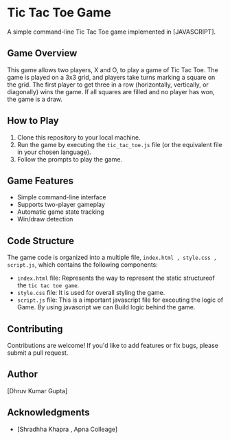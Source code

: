 **Tic Tac Toe Game**
=====================

A simple command-line Tic Tac Toe game implemented in [JAVASCRIPT].

**Game Overview**
---------------

This game allows two players, X and O, to play a game of Tic Tac Toe. The game is played on a 3x3 grid, and players take turns marking a square on the grid. The first player to get three in a row (horizontally, vertically, or diagonally) wins the game. If all squares are filled and no player has won, the game is a draw.

**How to Play**
--------------

1. Clone this repository to your local machine.
2. Run the game by executing the `tic_tac_toe.js` file (or the equivalent file in your chosen language).
3. Follow the prompts to play the game.

**Game Features**
----------------

* Simple command-line interface
* Supports two-player gameplay
* Automatic game state tracking
* Win/draw detection

**Code Structure**
-----------------

The game code is organized into a multiple file, `index.html , style.css , script.js`, which contains the following components:

* `index.html` file:  Represents the way to represent the static structureof the `tic tac toe game`.
* `style.css` file: It is used for overall styling the game.
* `script.js` file: This is a important javascript file for exceuting the logic of Game. By using javascript we can Build logic behind the game.


**Contributing**
--------------

Contributions are welcome! If you'd like to add features or fix bugs, please submit a pull request.

**Author**
---------

[Dhruv Kumar Gupta]

**Acknowledgments**
----------------

* [Shradhha Khapra , Apna Colleage]